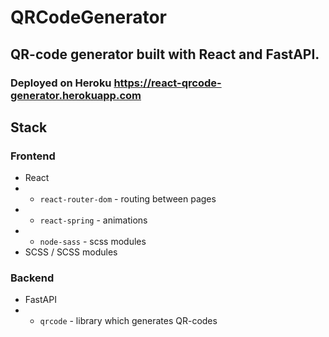 # QRCodeGenerator
## QR-code generator built with React and FastAPI.

### Deployed on Heroku https://react-qrcode-generator.herokuapp.com

## Stack

### Frontend
* React
* * `react-router-dom` - routing between pages
* * `react-spring` - animations
* * `node-sass` - scss modules
* SCSS / SCSS modules 

### Backend
* FastAPI
* * `qrcode` - library which generates QR-codes

